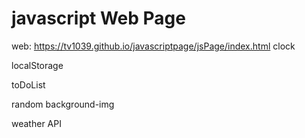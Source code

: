 # javascript Web Page
web: https://tv1039.github.io/javascriptpage/jsPage/index.html
clock

localStorage

toDoList

random background-img

weather API 
